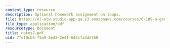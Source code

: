 ```yaml
---
content_type: resource
description: Optional homework assignment on loops.
file: https://ol-ocw-studio-app-qa.s3.amazonaws.com/courses/6-189-a-gentle-introduction-to-programming-using-python-january-iap-2008/7fef0cb6f5a93e432e4f644cfa3de760_notes7.pdf
file_type: application/pdf
resourcetype: Document
title: notes7.pdf
uid: 7fef0cb6-f5a9-3e43-2e4f-644cfa3de760
---
```


